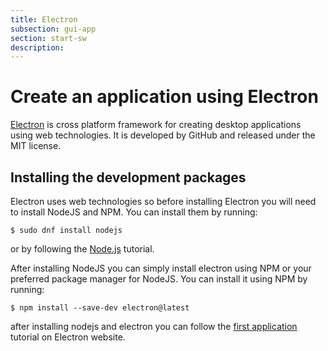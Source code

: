 ```yaml
---
title: Electron
subsection: gui-app
section: start-sw
description: 
---
```


# Create an application using Electron

[Electron][0] is cross platform framework for creating desktop applications using
web technologies. It is developed by GitHub and released under the MIT license.

## Installing the development packages

Electron uses web technologies so before installing Electron you will need to
install NodeJS and NPM. You can install them by running:

```
$ sudo dnf install nodejs
```

or by following the [Node.js](/tech/languages/nodejs/nodejs.html) tutorial.

After installing NodeJS you can simply install electron using NPM or your preferred
package manager for NodeJS. You can install it using NPM by running:

```
$ npm install --save-dev electron@latest
```

after installing nodejs and electron you can follow the [first application][1]
tutorial on Electron website.



[0]: https://electronjs.org/
[1]: https://electronjs.org/docs/tutorial/first-app
